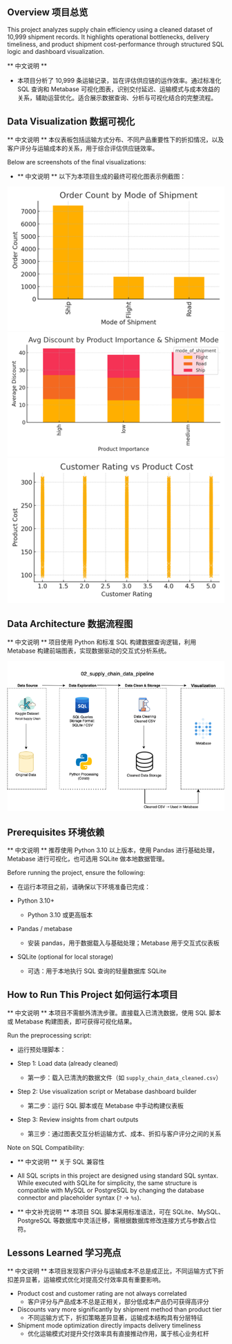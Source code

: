 ## Overview 项目总览
This project analyzes supply chain efficiency using a cleaned dataset of 10,999 shipment records. It highlights operational bottlenecks, delivery timeliness, and product shipment cost-performance through structured SQL logic and dashboard visualization.

** 中文说明 **
- 本项目分析了 10,999 条运输记录，旨在评估供应链的运作效率。通过标准化 SQL 查询和 Metabase 可视化图表，识别交付延迟、运输模式与成本效益的关系，辅助运营优化。适合展示数据查询、分析与可视化结合的完整流程。

## Data Visualization 数据可视化
** 中文说明 ** 本仪表板包括运输方式分布、不同产品重要性下的折扣情况，以及客户评分与运输成本的关系，用于综合评估供应链效率。

Below are screenshots of the final visualizations:  
 - ** 中文说明 ** 以下为本项目生成的最终可视化图表示例截图：

![metabase dashboard image](chart1_mode_of_shipment.png)
![metabase dashboard image](chart2_discount_by_importance.png)
![metabase dashboard image](chart3_rating_vs_cost.png)

## Data Architecture 数据流程图
** 中文说明 ** 项目使用 Python 和标准 SQL 构建数据查询逻辑，利用 Metabase 构建前端图表，实现数据驱动的交互式分析系统。

![Data Architecture](supply_chain_data_pipeline_architecture.png)

## Prerequisites 环境依赖
** 中文说明 ** 推荐使用 Python 3.10 以上版本，使用 Pandas 进行基础处理，Metabase 进行可视化，也可选用 SQLite 做本地数据管理。

Before running the project, ensure the following:
- 在运行本项目之前，请确保以下环境准备已完成：

- Python 3.10+
  * Python 3.10 或更高版本
- Pandas / metabase
  * 安装 pandas，用于数据载入与基础处理；Metabase 用于交互式仪表板  
- SQLite (optional for local storage)
  * 可选：用于本地执行 SQL 查询的轻量数据库 SQLite
    
## How to Run This Project 如何运行本项目
** 中文说明 ** 本项目不需额外清洗步骤。直接载入已清洗数据，使用 SQL 脚本或 Metabase 构建图表，即可获得可视化结果。

Run the preprocessing script:
- 运行预处理脚本：

- Step 1: Load data (already cleaned)
  * 第一步：载入已清洗的数据文件（如 `supply_chain_data_cleaned.csv`）
- Step 2: Use visualization script or Metabase dashboard builder
  * 第二步：运行 SQL 脚本或在 Metabase 中手动构建仪表板
- Step 3: Review insights from chart outputs
  * 第三步：通过图表交互分析运输方式、成本、折扣与客户评分之间的关系
    
Note on SQL Compatibility:
- ** 中文说明 ** 关于 SQL 兼容性

- All SQL scripts in this project are designed using standard SQL syntax. While executed with SQLite for simplicity, the same structure is compatible with MySQL or PostgreSQL by changing the database connector and placeholder syntax (`?` → `%s`).
 - ** 中文补充说明 **  本项目 SQL 脚本采用标准语法，可在 SQLite、MySQL、PostgreSQL 等数据库中灵活迁移，需根据数据库修改连接方式与参数占位符。
   
## Lessons Learned 学习亮点
** 中文说明 ** 本项目发现客户评分与运输成本不总是成正比，不同运输方式下折扣差异显著，运输模式优化对提高交付效率具有重要影响。

- Product cost and customer rating are not always correlated
  * 客户评分与产品成本不总是正相关，部分低成本产品仍可获得高评分
- Discounts vary more significantly by shipment method than product tier
  * 不同运输方式下，折扣策略差异显著，运输成本结构具有分层特征 
- Shipment mode optimization directly impacts delivery timeliness
  * 优化运输模式对提升交付效率具有直接推动作用，属于核心业务杠杆
